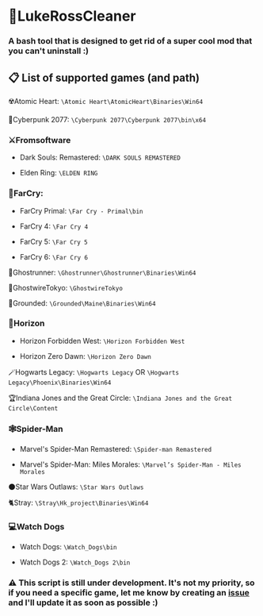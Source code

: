 # 🧼LukeRossCleaner
### A bash tool that is designed to get rid of a super cool mod that you can't uninstall :)

## 📋 List of supported games (and path)

☢️Atomic Heart:
`\Atomic Heart\AtomicHeart\Binaries\Win64`

🤖Cyberpunk 2077:
`\Cyberpunk 2077\Cyberpunk 2077\bin\x64`

### ⚔️Fromsoftware
- Dark Souls: Remastered:
`\DARK SOULS REMASTERED`

- Elden Ring:
`\ELDEN RING`

### 🔫FarCry:
- FarCry Primal:
`\Far Cry - Primal\bin`

- FarCry 4:
`\Far Cry 4`

- FarCry 5:
`\Far Cry 5`

- FarCry 6:
`\Far Cry 6`

🤺Ghostrunner:
`\Ghostrunner\Ghostrunner\Binaries\Win64`

👻GhostwireTokyo:
`\GhostwireTokyo` 

🐛Grounded:
`\Grounded\Maine\Binaries\Win64` 

### 🦕Horizon
- Horizon Forbidden West:
`\Horizon Forbidden West`

- Horizon Zero Dawn:
`\Horizon Zero Dawn`

🪄Hogwarts Legacy:
`\Hogwarts Legacy`
OR
`\Hogwarts Legacy\Phoenix\Binaries\Win64`

🏆Indiana Jones and the Great Circle:
`\Indiana Jones and the Great Circle\Content`

### 🕸️Spider-Man
- Marvel's Spider-Man Remastered:
`\Spider-man Remastered`

- Marvel's Spider-Man: Miles Morales:
`\Marvel’s Spider-Man - Miles Morales`

🌑Star Wars Outlaws:
`\Star Wars Outlaws`

🐈Stray:
`\Stray\Hk_project\Binaries\Win64`

### 💻Watch Dogs
- Watch Dogs:
`\Watch_Dogs\bin`

- Watch Dogs 2:
`\Watch_Dogs 2\bin`

### ⚠️ This script is still under development. It's not my priority, so if you need a specific game, let me know by creating an [issue](https://github.com/Yelodress/LukeRossCleaner/issues) and I'll update it as soon as possible :)
